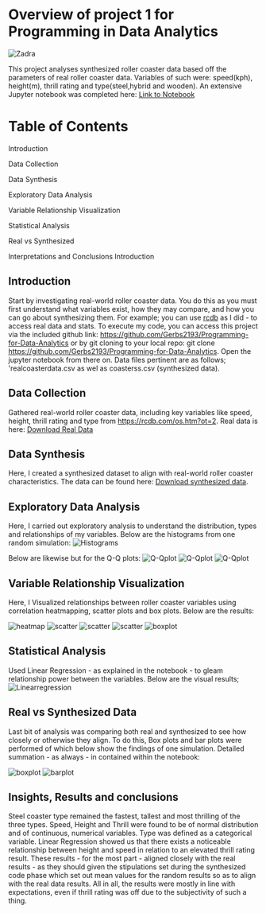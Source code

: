 

# Overview of project 1 for Programming in Data Analytics
![Zadra](Zadra.png)

This project analyses synthesized roller coaster data based off the parameters of real roller coaster data. Variables of such were: speed(kph), height(m), thrill rating and type(steel,hybrid and wooden). An extensive Jupyter notebook was completed here: [Link to Notebook](project.ipynb)

# Table of Contents

 Introduction

 Data Collection

 Data Synthesis

 Exploratory Data Analysis

 Variable Relationship Visualization

 Statistical Analysis

 Real vs Synthesized

 Interpretations and Conclusions
 Introduction


## Introduction
Start by investigating real-world roller coaster data. You do this as you must first understand what variables exist, how they may compare, and how you can go about synthesizing them. For example; you can use [rcdb](https://rcdb.com/os.htm?ot=2) as I did - to access real data and stats. To execute my code, you can access this project via the included github link: https://github.com/Gerbs2193/Programming-for-Data-Analytics or by git cloning to your local repo: git clone https://github.com/Gerbs2193/Programming-for-Data-Analytics. Open the jupyter notebook from there on. Data files pertinent are as follows; 'realcoasterdata.csv as wel as coasterss.csv (synthesized data). 

## Data Collection

Gathered real-world roller coaster data, including key variables like speed, height, thrill rating and type from https://rcdb.com/os.htm?ot=2. Real data is here: [Download Real Data](realcoasterdata.csv)

## Data Synthesis

Here, I created a synthesized dataset to align with real-world roller coaster characteristics. The data can be found here: [Download synthesized data](coasterss.csv). 

## Exploratory Data Analysis

Here, I carried out exploratory analysis to understand the distribution, types and relationships of my variables. Below are the histograms from one random simulation: ![Histograms](hists.png)

Below are likewise but for the Q-Q plots:  ![Q-Qplot](QQ.png)
                                           ![Q-Qplot](QQ2.png)
                                           ![Q-Qplot](QQ3.png)

## Variable Relationship Visualization

Here, I Visualized relationships between roller coaster variables using correlation heatmapping, scatter plots and  box plots. Below are the results:

![heatmap](heatmap.png)
![scatter](scatter.png)
![scatter](scatter2.png)
![scatter](scatter3.png)
![boxplot](boxplot.png)



## Statistical Analysis
Used Linear Regression - as explained in the notebook - to gleam relationship power between the variables. Below are the visual results; 
![Linearregression](LinearRegression.png)



## Real vs Synthesized Data
Last bit of analysis was comparing both real and synthesized to see how closely or otherwise they align. To do this, Box plots and bar plots were performed of which below show the findings of one simulation. Detailed summation - as always - in contained within the notebook:

![boxplot](boxplotrealvsyn.png)
![barplot](barplotrealvsyn.png)


## Insights, Results and conclusions
Steel coaster type remained the fastest, tallest and most thrilling of the three types. Speed, Height and Thrill were found to be of normal distribution and of continuous, numerical variables. Type was defined as a categorical variable. Linear Regression showed us that there exists a noticeable relationship between height and speed in relation to an elevated thrill rating result. These results - for the most part - aligned closely with the real results - as they should given the stipulations set during the synthesized code phase which set out mean values for the random results so as to align with the real data results. All in all, the results were mostly in line with expectations, even if thrill rating was off due to the subjectivity of such  a thing. 

















 
 
 
 
 
 
 
 
 
 
 
 
 
 
 
 
 
 
 
 
 
 
 
 
 
 
 
 
 
 
 
 
 
 
 
 








